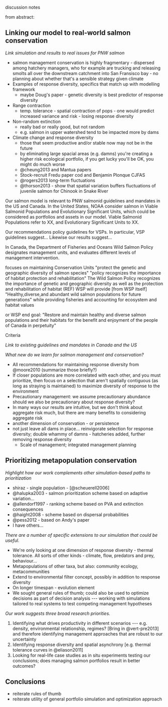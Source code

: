 
discussion notes



<!--given increasing pressure of climate change on salmonid populations [e.g. @mccullough1999; @hodgson2002; @isaak2010]. -->


<!--Endangered species require robust strategies to manage risk.-->
<!--e.g. problem of fragmentation - @schnell2013
but rates of "climatic niche evolution" severely slower than required by climate change: @quintero2013-->

<!--[@convertino2013; @wade2013]-->

<!--River species can't just move poleward like other species  @thomas2010 (but not a great ref)-->

<!--- for discussion? what can cause productivity curves - oxygen limitation - @portner2007-->

<!--- contemporary evolution ref: review - @stockwell2003-->
<!--from Thorson et al. 2013: "Conversely, spatially structured population models-->
<!--4 show that synchronous local fluctuations can increase over--->
<!--5 all variability and extinction risk at the metapopulation-->
<!--6 scale (Heino et al. 1997; Earn 2000; Engen, Lande &-->
<!--7 Sæther 2002)."-->

<!--from Thorson et al. 2013: "11 Spatial and temporal variability in demographic rates-->
<!--12 such as survival and fecundity has been much discussed in-->
<!--13 the ecological literature (Clark 2003) and has also-->
<!--14 been demonstrated using high-quality data in several-->
<!--15 high-profile cases (e.g. Coulson et al. 2001; Barrowman-->
<!--16 et al. 2003; Clark, LaDeau & Ibanez 2004)."-->

<!--From Thorson et al. 2013: "Theory suggests that local density dependence may weaken the synchrony among populations driven by either dispersal or correlated environmental forcing (i.e. the ‘Moran effect’), particularly if the strength of den- sity dependence varies spatially (Liebhold, Koenig & Bjørnstad 2004)."-->

<!--from @thorson2013: "Studies in fishes and birds have reported levels of synchrony ranging from weak to strong in stage-specific survival (Grenouillet et al. 2001; Ringsby et al. 2002; Crozier & Zabel 2006; Tavecchia-->
<!--21 et al. 2008), fecundity (Tavecchia et al. 2008), sex ratio-->
<!--22 (Koizumi et al. 2008) and growth. However, there is little-->
<!--23 general theory linking synchrony in vital rates to syn--->
<!--24 chrony in abundance at a population or metapopulation-->
<!--25 level."-->


<!--From @thorson2013: "Density dependence has previously been documented for salmonids in migration, growth and survival (Bjornn 1971, 1978; Sekulich 1980; Walters, Copeland & Venditti 2013), and its strength has been shown to vary among populations (Barrowman et al. 2003), although our study is the first to our knowledge to quantify the degree of variability in density dependence among both years and populations. "-->

<!--from @thorson2013: "Some theoretical models of spatially structured population dynamics (reviewed by Liebhold, Koenig & Bjørnstad 2004) suggest that heterogeneity among populations in the strength of density-dependent regulation can weaken temporal synchrony. The interplay between spatial and temporal variation in density dependence, environmental stochasticity and synchrony (or conversely, portfolio effects) would be a fruitful avenue for future research."-->


<!--from @earn2000:-->
<!--Get these papers which emphasize the "synchrony of population dynamics in different habitat patches":-->
<!--4. R. Levins, Bull. Entomol. Soc. Am. 15, 237 (1969).-->
<!--5. J. H. Brown, A. Kodric-Brown, Ecology 58, 445 (1977).-->
<!--6. M. Heino, V. Kaitala, E. Ranta, J. Lindstrom, Proc. R.-->
<!--Soc. London Ser. B 264, 481 (1997).-->
<!--7. B. Blasius, A. Huppert, L. Stone, Nature 399, 354-->
<!--(1999).-->
<!--8. D. J. D. Earn, P. Rohani, B. T. Grenfell, Proc. R. Soc.-->
<!--London Ser. B 265, 7 (1998).-->
<!--9. P. Rohani, D. J. D. Earn, B. T. Grenfell, Science 286,-->
<!--968 (1999).-->

<!--- @earn2000: Patches could also be a bad thing by synchronizing bad years across the populations - refs 12 and 13-->

<!--- @earn2000: States that realistic dispersal is somewhere between equal probability to all patches and nearest neighbour.-->

<!--- @earn2000: Low enough r and high enough dispersal fraction (given equal coupling) leads to unavoidable coherence/synchrony. (Figure 1)-->




from abstract:
<!--This finding emphasizes the risk of allowing large spatial blocks of habitat destruction, say through the development of dams. -->
<!--Second, we show that focusing on well-performing stocks now at the detriment of others is at best equivalent to a risky but efficient portfolio and is more likely a risky and inefficient portfolio --- it neither minimizes metapopulation variance nor maximizes growth rate compared to other strategies. -->
<!--Third, we show that maintaining more populations reduces metapopulation risk for the same spatial conservation strategy. -->
<!--Given a lack of knowledge of how populations respond to the environment, the most risk-averse approach is to conserve as many populations as possible. -->
<!--Our findings highlight three key points: (1) the conservation priority of maintaining biocomplexity and therefore environmental response diversity, (2) the research priority of identifying differences in environmental tolerance given predicted environmental changes, and (3) the utility of considering risk for groups of fish stocks --- especially given environmental, biological, and implementation uncertainty --- through the lens of portfolio theory.-->

<!--See Table \ref{t:pars} for a list of the input parameters to our simulation and their default values. -->

<!--Examples of portfolio prioritization in face of climate change: @crowe2008, @ando2012, @ando2011-->

<!--Caveats TODO (perhaps work these into the methods or put back in discussion)
-	we know the precise response diversity and knew when it was balanced
-	short term climate and SR relationships notoriously difficult to estimate in reality
- On a longer time-scale, populations may evolve to changing climate, but within the 100 year time-scale of our model
-	obviously: this is a simulation, ideally work this into the methods-->

<!--Finally, these results emphasize that we can exploit these portfolio risk-buffering properties now without collecting more data or detecting the a stabilizing mechanism, such as response diversity, for a given system. This requires maintaining features that contribute to response diversity such as heterogeneous habitat, and maintaining as many populations as possible not just conserving those that are doing well now-->

<!--TODO for discussion-->
<!--By conserving only the upper or lower half of response diversity, a conservation manager is putting all his or her eggs in one basket --- the metapopulation might do really well through time or it might do really poorly. -->
<!--Spatial conservation strategies in the face of longterm environmental change hinge on whether you "get it right" --- whether you choose just the right populations to conserve.-->

## Linking our model to real-world salmon conservation ##

<!--Brain dump:-->
<!--- assuming no movement (as probably true for salmon) b/c those at lower range (for other situations) may be able to move... those on edges of habitat can't-->

*Link simulation and results to real issues for PNW salmon*

- salmon management conservation is highly fragmentary - dispersed among hatchery managers, who for example are trucking and releasing smolts all over the downstream catchment into San Fransisco bay - no planning about whether that's a sensible strategy given climate
- Examples of response diversity, specifics that match up with modelling framework
  - maybe Doug's paper - genetic diversity is best predictor of response diversity
- Range contraction
  - temp. tolerance - spatial contraction of pops - one would predict increased variance and risk - losing response diversity 
- Non-random extinction
  - really bad or really good, but not random
  - e.g. salmon in upper watershed tend to be impacted more by dams
- Climate change and response diversity
  - those that seem productive and/or stable now may not be in the future
  - by eliminating large spacial areas (e.g. damns) you're creating a higher risk ecological portfolio, if you get lucky you'll be OK, you might do much worse
  - @cheung2013 and Mantua papers
  - Stock-recruit Fredu paper cod and Benjamin Plonque CJFAS
  - @rogers2013 long-term fluctuations
  - @thorson2013 - show that spatial variation buffers fluctuations of juvenile salmon for Chinook in Snake River 


Our salmon model is relevant to PNW salmonid guidelines and mandates in the US and Canada. 
In the United States, NOAA consider salmon in Viable Salmonid Populations and Evolutionary Significant Units, which could be considered as portfolios and assets in our model. 
Viable Salmonid Populations refer to XX, and Evolutionary Significant Units to XX.

Our recommendations policy guidelines for VSPs. 
In particular, VSP guidelines suggest... Likewise our results suggest...

In Canada, the Department of Fisheries and Oceans  Wild Salmon Policy designates management units, and evaluates different levels of management intervention.

focuses on maintaining Conservation Units
"protect the genetic and geographic diversity of salmon species"
"policy recognizes the importance of habitat protection and rehabilitation"
The Wild Salmon Policy recognizes the importance of genetic and geographic diversity as well as the protection and rehabilitation of habitat (REF)
WSP will provide [from WSP itself] "Healthy,diverse,and abundant wild salmon populations for future generations" while providing fisheries and accounting for ecosystem and habitat values

or WSP end goal:
"Restore and maintain healthy and diverse salmon populations and their habitats for the benefit and enjoyment of the people of Canada in perpetuity"


Criteria 

*Link to existing guidelines and mandates in Canada and the US*


*What new do we learn for salmon management and conservation?*

- All recommendations for maintaining response diversity from @moore2010 (summarize those briefly?)
- If closer populations are more correlated with each other, and you must prioritize, then focus on a selection that aren't spatially contiguous (as long as straying is maintained) to maximize diversity of response to the environment
- Precautionary management: we assume precautionary abundance should we also be precautionary about response diversity?
- In many ways our results are intuitive, but we don't think about aggregate risk much, but there are many benefits to considering aggregate risk
- another dimension of conservation - or persistence
- not just leave all dams in place... reinvigorate selection for response diversity;  double whammy of damns - hatcheries added, further removing response diversity
    - Scale of management; integrated management planning

## Prioritizing metapopulation conservation ##

*Highlight how our work complements other simulation-based paths to prioritization*

- shiraz - single population - [@scheuerell2006]
- @halupka2003 - salmon prioritization scheme based on adaptive variation...
- @allendorf1997 - ranking scheme based on PVA and extinction consequences
- @haight2008 - scheme based on dispersal probabilities
- @pess2012 - based on Andy's paper
- I have others...


*There are a number of specific extensions to our simulation that could be useful.*

- We're only looking at one dimension of response diversity - thermal tolerance. All sorts of other kinds - climate, flow, predators and prey, behaviour...
- Metapopulations of other taxa, but also: community ecology, metacommunities
- Extend to environmental filter concept, possibly in addition to response diversity
- On longer timespan - evolution element
- We sought general rules of thumb; could also be used to optimize decisions as part of decision analysis --- working with simulations tailored to real systems to test competing management hypotheses

*Our work suggests three broad research priorities.*

1. Identifying what drives productivity in different scenarios --- e.g. density, environmental relationship, regimes? [Bring in @vert-pre2013] and therefore identifying management approaches that are robust to our uncertainty
2. Identifying response diversity and spatial asynchrony [e.g. thermal tolerance curves in @eliason2011]
3. Looking for real-life case studies as in situ experiments testing our conclusions; does managing salmon portfolios result in better outcomes?

## Conclusions ##

- reiterate rules of thumb
- reiterate utility of general portfolio simulation and optimization approach
